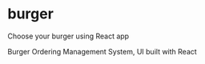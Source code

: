 # burger
Choose your burger using React app


Burger Ordering Management System, UI built with React
